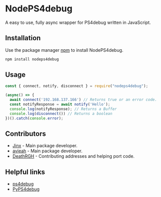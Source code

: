 # NodePS4debug

A easy to use, fully async wrapper for PS4debug written in JavaScript.

## Installation

Use the package manager [npm](https://nodejs.org/en/) to install NodePS4debug.

```bash
npm install nodeps4debug
```

## Usage

```javascript
const { connect, notify, disconnect } = require("nodeps4debug");

(async() => {
  await connect('192.168.137.166') // Returns true or an error code.
  const notifyResponse = await notify('Hello');
  console.log(notifyResponse); // Returns a Buffer
  console.log(disconnect()) // Returns a boolean
})().catch(console.error);
```

## Contributors

- [Jinx](https://github.com/D5GY) - Main package developer.
- [avieah](https://github.com/Cykotic) - Main package developer.
- [DeathRGH](https://github.com/DeathRGH) - Contributing addresses and helping port code.

## Helpful links

- [ps4debug](https://github.com/jogolden/ps4debug)
- [PyPS4debug](https://github.com/Jay184/PyPS4debug)
